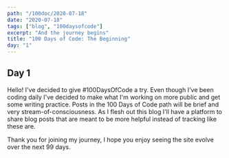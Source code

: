 ```yaml
---
path: "/100doc/2020-07-18"
date: "2020-07-18"
tags: ["blog", "100daysofcode"]
excerpt: "And the journey begins"
title: "100 Days of Code: The Beginning"
day: "1"
---
```


## Day 1

Hello! I've decided to give \#100DaysOfCode a try. Even though I've been coding daily I've decided to make what I'm working on more public and get some writing practice. Posts in the 100 Days of Code path will be brief and very stream-of-consciousness. As I flesh out this blog I'll have a platform to share blog posts that are meant to be more helpful instead of tracking like these are.

Thank you for joining my journey, I hope you enjoy seeing the site evolve over the next 99 days.
